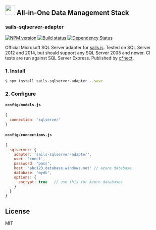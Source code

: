 ## <a href="http://www.cnectdata.com/"><img src="http://www.cnectdata.com/wp-content/uploads/2014/04/cnect-logo-200x57-20141118.png" height='32px' /></a> All-in-One Data Management Stack

### sails-sqlserver-adapter 
[![NPM version][npm-image]][npm-url]
[![Build status][ci-image]][ci-url]
[![Dependency Status][daviddm-image]][daviddm-url]

Official Microsoft SQL Server adapter for [sails.js](http://sailsjs.org/). Tested on SQL Server 2012 and 2014,
but should support any SQL Server 2005 and newer. CI tests are run against SQL
Server Express. Published by [c*nect](http://www.cnectdata.com/).

### 1. Install
```sh
$ npm install sails-sqlserver-adapter --save
```

### 2. Configure

#### `config/models.js`
```js
{
  connection: 'sqlserver'
}
```

#### `config/connections.js`
```js
{
  sqlserver: {
    adapter: 'sails-sqlserver-adapter',
    user: 'cnect',
    password: 'pass',
    host: 'abc123.database.windows.net' // azure database
    database: 'mydb',
    options: {
      encrypt: true   // use this for Azure databases
    }
  }
}
```

## License
MIT

[npm-image]: https://img.shields.io/npm/v/sails-sqlserver-adapter.svg?style=flat-square
[npm-url]: https://npmjs.org/package/sails-sqlserver-adapter
[sails-logo]: http://cdn.tjw.io/images/sails-logo.png
[sails-url]: https://sailsjs.org
[ci-image]: https://img.shields.io/circleci/project/cnect/sails-sqlserver-adapter.svg?style=flat-square
[ci-url]: https://circleci.com/gh/cnect/sails-sqlserver-adapter
[daviddm-image]: http://img.shields.io/david/cnect/sails-sqlserver-adapter.svg?style=flat-square
[daviddm-url]: https://david-dm.org/cnect/sails-sqlserver-adapter
